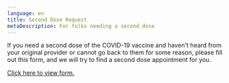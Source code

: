 ```yaml
---
language: en
title: Second Dose Request
metaDescription: For folks needing a second dose
---
```

If you need a second dose of the COVID-19 vaccine and haven't heard from your original provider or cannot go back to them for some reason, please fill out this form, and we will try to find a second dose appointment for you.  

<a class="openforms-embed" href="[https://us.openforms.​com/Form/48f5fb00-9cf6-4c45-​b6ea-bc4c6580d411](https://us.openforms.com/Form/48f5fb00-9cf6-4c45-b6ea-bc4c6580d411)">Click here to view form.</a><script src="\[https://us.openforms.com/​Scripts/embed-iframe.js](https://us.openforms.com/Scripts/embed-iframe.js)"></​script>